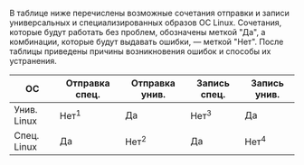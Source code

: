 В таблице ниже перечислены возможные сочетания отправки и записи универсальных и специализированных образов ОС Linux. Сочетания, которые будут работать без проблем, обозначены меткой "Да", а комбинации, которые будут выдавать ошибки, — меткой "Нет". После таблицы приведены причины возникновения ошибок и способы их устранения.

| ОС | Отправка спец. | Отправка унив. | Запись спец. | Запись унив. |
| --- | --- | --- | --- | --- |
| Унив. Linux |Нет<sup>1</sup> |Да |Нет<sup>3</sup> |Да |
| Спец. Linux |Да |Нет<sup>2</sup> |Да |Нет<sup>4</sup> |


